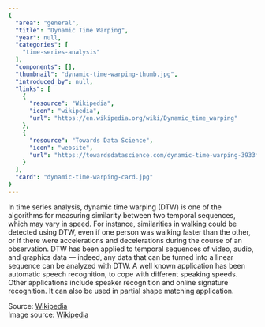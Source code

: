 ```yaml
---
{
  "area": "general",
  "title": "Dynamic Time Warping",
  "year": null,
  "categories": [
    "time-series-analysis"
  ],
  "components": [],
  "thumbnail": "dynamic-time-warping-thumb.jpg",
  "introduced_by": null,
  "links": [
    {
      "resource": "Wikipedia",
      "icon": "wikipedia",
      "url": "https://en.wikipedia.org/wiki/Dynamic_time_warping"
    },
    {
      "resource": "Towards Data Science",
      "icon": "website",
      "url": "https://towardsdatascience.com/dynamic-time-warping-3933f25fcdd"
    }
  ],
  "card": "dynamic-time-warping-card.jpg"
}
---
```

In time series analysis, dynamic time warping (DTW) is one of the algorithms for measuring similarity between two temporal sequences, which may vary in speed. For instance, similarities in walking could be detected using DTW, even if one person was walking faster than the other, or if there were accelerations and decelerations during the course of an observation. DTW has been applied to temporal sequences of video, audio, and graphics data — indeed, any data that can be turned into a linear sequence can be analyzed with DTW. A well known application has been automatic speech recognition, to cope with different speaking speeds. Other applications include speaker recognition and online signature recognition. It can also be used in partial shape matching application.  

Source: [Wikipedia](https://en.wikipedia.org/wiki/Dynamic_time_warping)  
Image source: [Wikipedia](https://commons.wikimedia.org/wiki/File:Dynamic_time_warping.png)  
